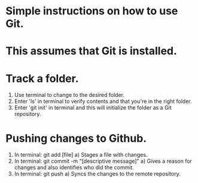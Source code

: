 # Simple instructions on how to use Git.
# This assumes that Git is installed.

# Track a folder.
1) Use terminal to change to the desired folder.
2) Enter 'ls' in terminal to verify contents and that you're in the right folder.
3) Enter 'git init' in terminal and this will initialize the folder as a Git repository.

# Pushing changes to Github.
1) In terminal: git add [file]
    a) Stages a file with changes.
2) In terminal: git commit -m "[descriptive message]"
    a) Gives a reason for changes and also identifies who did the commit.
3) In terminal: git push
    a) Syncs the changes to the remote repository.